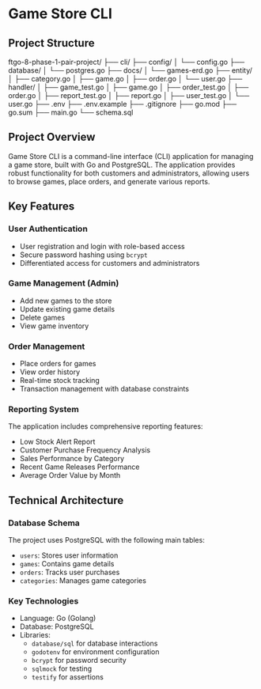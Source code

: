 # Game Store CLI

## Project Structure

ftgo-8-phase-1-pair-project/
├── cli/
├── config/
│   └── config.go
├── database/
│   └── postgres.go
├── docs/
│   └── games-erd.go
├── entity/
│   ├── category.go
│   ├── game.go
│   ├── order.go
│   └── user.go
├── handler/
│   ├── game_test.go
│   ├── game.go
│   ├── order_test.go
│   ├── order.go
│   ├── report_test.go
│   ├── report.go
│   ├── user_test.go
│   └── user.go
├── .env
├── .env.example
├── .gitignore
├── go.mod
├── go.sum
├── main.go
└── schema.sql

## Project Overview

Game Store CLI is a command-line interface (CLI) application for managing a game store, built with Go and PostgreSQL. The application provides robust functionality for both customers and administrators, allowing users to browse games, place orders, and generate various reports.

## Key Features

### User Authentication
- User registration and login with role-based access
- Secure password hashing using `bcrypt`
- Differentiated access for customers and administrators

### Game Management (Admin)
- Add new games to the store
- Update existing game details
- Delete games
- View game inventory

### Order Management
- Place orders for games
- View order history
- Real-time stock tracking
- Transaction management with database constraints

### Reporting System
The application includes comprehensive reporting features:
- Low Stock Alert Report
- Customer Purchase Frequency Analysis
- Sales Performance by Category
- Recent Game Releases Performance
- Average Order Value by Month

## Technical Architecture

### Database Schema
The project uses PostgreSQL with the following main tables:
- `users`: Stores user information
- `games`: Contains game details
- `orders`: Tracks user purchases
- `categories`: Manages game categories

### Key Technologies
- Language: Go (Golang)
- Database: PostgreSQL
- Libraries:
  - `database/sql` for database interactions
  - `godotenv` for environment configuration
  - `bcrypt` for password security
  - `sqlmock` for testing
  - `testify` for assertions

